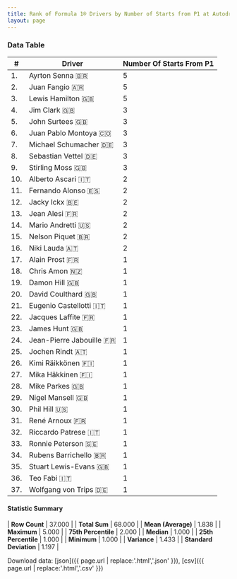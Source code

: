 ```yaml
---
title: Rank of Formula 1® Drivers by Number of Starts from P1 at Autodromo Nazionale di Monza
layout: page
---
```


<canvas id="chart" width="400" height="180"></canvas>
<script>
var data = {
    "datasets": [
        {
            "backgroundColor": [
                "#f3a935",
                "#f3a935",
                "#f3a935",
                "#f3a935",
                "#f3a935",
                "#f3a935",
                "#f3a935",
                "#f3a935",
                "#f3a935",
                "#f3a935",
                "#f3a935",
                "#f3a935",
                "#f3a935",
                "#f3a935",
                "#f3a935",
                "#f3a935",
                "#f3a935",
                "#f3a935",
                "#f3a935",
                "#f3a935",
                "#f3a935",
                "#f3a935",
                "#f3a935",
                "#f3a935",
                "#f3a935",
                "#f3a935",
                "#f3a935",
                "#f3a935",
                "#f3a935",
                "#f3a935",
                "#f3a935",
                "#f3a935",
                "#f3a935",
                "#f3a935",
                "#f3a935",
                "#f3a935",
                "#f3a935"
            ],
            "borderColor": [
                "#f68639",
                "#f68639",
                "#f68639",
                "#f68639",
                "#f68639",
                "#f68639",
                "#f68639",
                "#f68639",
                "#f68639",
                "#f68639",
                "#f68639",
                "#f68639",
                "#f68639",
                "#f68639",
                "#f68639",
                "#f68639",
                "#f68639",
                "#f68639",
                "#f68639",
                "#f68639",
                "#f68639",
                "#f68639",
                "#f68639",
                "#f68639",
                "#f68639",
                "#f68639",
                "#f68639",
                "#f68639",
                "#f68639",
                "#f68639",
                "#f68639",
                "#f68639",
                "#f68639",
                "#f68639",
                "#f68639",
                "#f68639",
                "#f68639"
            ],
            "borderWidth": 1,
            "data": [
                5.0,
                5.0,
                5.0,
                3.0,
                3.0,
                3.0,
                3.0,
                3.0,
                3.0,
                2.0,
                2.0,
                2.0,
                2.0,
                2.0,
                2.0,
                2.0,
                1.0,
                1.0,
                1.0,
                1.0,
                1.0,
                1.0,
                1.0,
                1.0,
                1.0,
                1.0,
                1.0,
                1.0,
                1.0,
                1.0,
                1.0,
                1.0,
                1.0,
                1.0,
                1.0,
                1.0,
                1.0
            ],
            "label": "Number Of Starts From P1"
        }
    ],
    "labels": [
        "Ayrton Senna",
        "Juan Fangio",
        "Lewis Hamilton",
        "Jim Clark",
        "John Surtees",
        "Juan Pablo Montoya",
        "Michael Schumacher",
        "Sebastian Vettel",
        "Stirling Moss",
        "Alberto Ascari",
        "Fernando Alonso",
        "Jacky Ickx",
        "Jean Alesi",
        "Mario Andretti",
        "Nelson Piquet",
        "Niki Lauda",
        "Alain Prost",
        "Chris Amon",
        "Damon Hill",
        "David Coulthard",
        "Eugenio Castellotti",
        "Jacques Laffite",
        "James Hunt",
        "Jean-Pierre Jabouille",
        "Jochen Rindt",
        "Kimi Räikkönen",
        "Mika Häkkinen",
        "Mike Parkes",
        "Nigel Mansell",
        "Phil Hill",
        "René Arnoux",
        "Riccardo Patrese",
        "Ronnie Peterson",
        "Rubens Barrichello",
        "Stuart Lewis-Evans",
        "Teo Fabi",
        "Wolfgang von Trips"
    ]
};
var options = {
  legend: {
    display: false
  },
  scales: {
    xAxes: [{
      ticks: {
        beginAtZero: true,
        maxRotation: 180,
        display: window.innerWidth > 800
      }
    }],
    yAxes: [{
      ticks: {
        beginAtZero: true
      }
    }]
  },
  onResize: function(chart, size) {
    chart.options.scales.xAxes[0].ticks.display = size.width > 800;
  }
};
var chart = new Chart("chart", {
    data: data,
    type: 'bar',
    options: options
});
</script>



### Data Table

| # | Driver | Number Of Starts From P1 |
|--|--|--|
| 1. | Ayrton Senna 🇧🇷 | 5 |
| 2. | Juan Fangio 🇦🇷 | 5 |
| 3. | Lewis Hamilton 🇬🇧 | 5 |
| 4. | Jim Clark 🇬🇧 | 3 |
| 5. | John Surtees 🇬🇧 | 3 |
| 6. | Juan Pablo Montoya 🇨🇴 | 3 |
| 7. | Michael Schumacher 🇩🇪 | 3 |
| 8. | Sebastian Vettel 🇩🇪 | 3 |
| 9. | Stirling Moss 🇬🇧 | 3 |
| 10. | Alberto Ascari 🇮🇹 | 2 |
| 11. | Fernando Alonso 🇪🇸 | 2 |
| 12. | Jacky Ickx 🇧🇪 | 2 |
| 13. | Jean Alesi 🇫🇷 | 2 |
| 14. | Mario Andretti 🇺🇸 | 2 |
| 15. | Nelson Piquet 🇧🇷 | 2 |
| 16. | Niki Lauda 🇦🇹 | 2 |
| 17. | Alain Prost 🇫🇷 | 1 |
| 18. | Chris Amon 🇳🇿 | 1 |
| 19. | Damon Hill 🇬🇧 | 1 |
| 20. | David Coulthard 🇬🇧 | 1 |
| 21. | Eugenio Castellotti 🇮🇹 | 1 |
| 22. | Jacques Laffite 🇫🇷 | 1 |
| 23. | James Hunt 🇬🇧 | 1 |
| 24. | Jean-Pierre Jabouille 🇫🇷 | 1 |
| 25. | Jochen Rindt 🇦🇹 | 1 |
| 26. | Kimi Räikkönen 🇫🇮 | 1 |
| 27. | Mika Häkkinen 🇫🇮 | 1 |
| 28. | Mike Parkes 🇬🇧 | 1 |
| 29. | Nigel Mansell 🇬🇧 | 1 |
| 30. | Phil Hill 🇺🇸 | 1 |
| 31. | René Arnoux 🇫🇷 | 1 |
| 32. | Riccardo Patrese 🇮🇹 | 1 |
| 33. | Ronnie Peterson 🇸🇪 | 1 |
| 34. | Rubens Barrichello 🇧🇷 | 1 |
| 35. | Stuart Lewis-Evans 🇬🇧 | 1 |
| 36. | Teo Fabi 🇮🇹 | 1 |
| 37. | Wolfgang von Trips 🇩🇪 | 1 |

#### Statistic Summary

| **Row Count** | 37.000 |
| **Total Sum** | 68.000 |
| **Mean (Average)** | 1.838 |
| **Maximum** | 5.000 |
| **75th Percentile** | 2.000 |
| **Median** | 1.000 |
| **25th Percentile** | 1.000 |
| **Minimum** | 1.000 |
| **Variance** | 1.433 |
| **Standard Deviation** | 1.197 |

Download data: [json]({{ page.url | replace:'.html','.json' }}), [csv]({{ page.url | replace:'.html','.csv' }})
